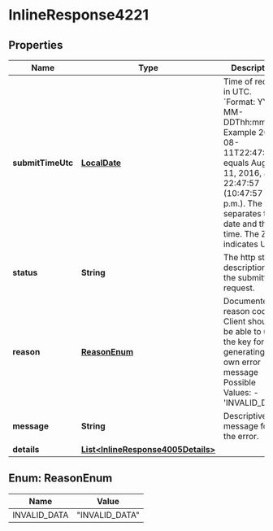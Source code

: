 
# InlineResponse4221

## Properties
Name | Type | Description | Notes
------------ | ------------- | ------------- | -------------
**submitTimeUtc** | [**LocalDate**](LocalDate.md) | Time of request in UTC. &#x60;Format: YYYY-MM-DDThh:mm:ssZ&#x60;  Example 2016-08-11T22:47:57Z equals August 11, 2016, at 22:47:57 (10:47:57 p.m.). The T separates the date and the time. The Z indicates UTC.  |  [optional]
**status** | **String** | The http status description of the submitted request. |  [optional]
**reason** | [**ReasonEnum**](#ReasonEnum) | Documented reason codes. Client should be able to use the key for generating their own error message Possible Values:   - &#39;INVALID_DATA&#39;  |  [optional]
**message** | **String** | Descriptive message for the error. |  [optional]
**details** | [**List&lt;InlineResponse4005Details&gt;**](InlineResponse4005Details.md) |  |  [optional]


<a name="ReasonEnum"></a>
## Enum: ReasonEnum
Name | Value
---- | -----
INVALID_DATA | &quot;INVALID_DATA&quot;



